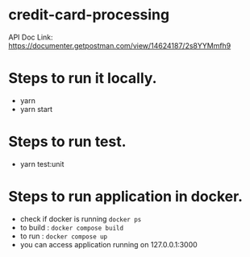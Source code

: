 # credit-card-processing

API Doc Link:  https://documenter.getpostman.com/view/14624187/2s8YYMmfh9

# Steps to run it locally.

- yarn
- yarn start

# Steps to run test.

- yarn test:unit

# Steps to run application in docker.
- check if docker is running `docker ps`
- to build : `docker compose build`
- to run : `docker compose up`
- you can access application running on 127.0.0.1:3000




